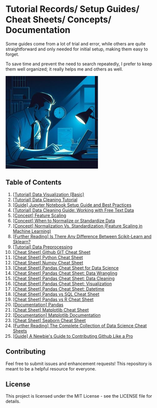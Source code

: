 # Tutorial Records/ Setup Guides/ Cheat Sheets/ Concepts/ Documentation

Some guides come from a lot of trial and error, while others are quite straightforward and only needed for initial setup, making them easy to forget. 

To save time and prevent the need to search repeatedly, I prefer to keep them well organized; it really helps me and others as well.

![data_analysis_night](https://github.com/vialliw/Hyperion_Data_Science_Bootcamp/blob/main/image/data_analysis_night.jpg?raw=true)

## Table of Contents

1. [[Tutorial] Data Visualization (Basic)](Data_Visualization%20(Basic).md)
2. [[Tutorial] Data Cleaning Tutorial](https://github.com/vialliw/Hyperion_Data_Science_Bootcamp/blob/main/Data%20Cleaning%20Tutorial.ipynb)
3. [[Guide] Jupyter Notebook Setup Guide and Best Practices](jupyter-setup-guide.md)
4. [[Tutorial] Data Cleaning Guide: Working with Free Text Data](https://github.com/vialliw/Hyperion_Data_Science_Bootcamp/blob/main/data-cleaning-markdown.md)
5. [[Concept] Feature Scaling](https://www.youtube.com/watch?v=Y7m9MyPxcyQ)
6. [[Concept] When to Normalize or Standardize Data](https://www.secoda.co/learn/when-to-normalize-or-standardize-data)
7. [[Concept] Normalization Vs. Standardization (Feature Scaling in Machine Learning)](https://www.youtube.com/watch?v=bqhQ2LWBheQ)
8. [[Further Reading] Is There Any Difference Between Scikit-Learn and Sklearn?](https://towardsdatascience.com/scikit-learn-vs-sklearn-6944b9dc1736#:)
9. [[Tutorial] Data Preprocessing](https://github.com/vialliw/Hyperion_Data_Science_Bootcamp/blob/main/data_preprocessing.ipynb)
10. [[Cheat Sheet] Github GIT Cheat Sheet](https://education.github.com/git-cheat-sheet-education.pdf)
11. [[Cheat Sheet] Python Cheat Sheet](https://cdn.codewithmosh.com/image/upload/v1702942822/cheat-sheets/python.pdf)
12. [[Cheat Sheet] Numpy Cheat Sheet](https://assets.datacamp.com/blog_assets/Numpy_Python_Cheat_Sheet.pdf)
13. [[Cheat Sheet] Pandas Cheat Sheet for Data Science](https://datascientyst.com/pandas-cheat-sheet-for-data-science)
14. [[Cheat Sheet] Pandas Cheat Sheet: Data Wrangling](https://pandas.pydata.org/Pandas_Cheat_Sheet.pdf)
15. [[Cheat Sheet] Pandas Cheat Sheet: Data Cleaning](https://datascientyst.com/pandas-cheat-sheet-data-cleaning)
16. [[Cheat Sheet] Pandas Cheat Sheet: Visualization](https://datascientyst.com/pandas-visualization-cheat-sheet)
17. [[Cheat Sheet] Pandas Cheat Sheet: Datetime](https://datascientyst.com/pandas-datetime-cheat-sheet/)
18. [[Cheat Sheet] Pandas vs SQL Cheat Sheet](https://datascientyst.com/pandas-vs-sql-cheat-sheet/)
19. [[Cheat Sheet] Pandas vs R Cheat Sheet](https://datascientyst.com/pandas-vs-r-cheat-sheet/)
20. [[Documentation] Pandas](https://pandas.pydata.org/docs/)
21. [[Cheat Sheet] Matplotlib Cheat Sheet](https://matplotlib.org/cheatsheets/cheatsheets.pdf)
22. [[Documentation] Matplotlib Documentation](https://matplotlib.org/stable/index.html)
23. [[Cheat Sheet] Seaborn Cheat Sheet](https://s3.amazonaws.com/assets.datacamp.com/blog_assets/Python_Seaborn_Cheat_Sheet.pdf)
24. [[Further Reading] The Complete Collection of Data Science Cheat Sheets](https://www.kdnuggets.com/publications/sheets/The_Complete_Collection_of_Data_Science_Cheatsheets_KDnuggets.pdf)
25. [[Guide] A Newbie's Guide to Contributing Github Like a Pro](https://github.com/vialliw/Tech_Notes/blob/main/A%20Newbie's%20Guide%20to%20Contributing%20Like%20a%20Pro.md)

## Contributing

Feel free to submit issues and enhancement requests! This repository is meant to be a helpful resource for everyone.

## License

This project is licensed under the MIT License - see the LICENSE file for details.
